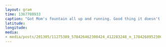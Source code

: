 ```yaml
---
layout: gram
time: 1367780933
caption: "Got Mom's fountain all up and running. Good thing it doesn't look like a penis!"
latitude: 
longitude: 
media:
- media/posts/201305/11275389_578426462300424_412283248_n_17842689523000351.jpg
---
```

